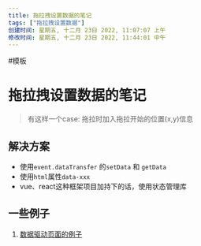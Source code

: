 ```yaml
---
title: 拖拉拽设置数据的笔记
tags: ["拖拉拽设置数据"]
创建时间: 星期五, 十二月 23日 2022, 11:07:07 上午
修改时间: 星期五, 十二月 23日 2022, 11:44:01 中午
---
```


#模板

# 拖拉拽设置数据的笔记

> 有这样一个case: 拖拉时加入拖拉开始的位置(x,y)信息

## 解决方案

- 使用`event.dataTransfer` 的`setData` 和 `getData`
- 使用`html`属性`data-xxx`
- vue、react这种框架项目加持下的话，使用状态管理库

## 一些例子

1. [数据驱动页面的例子](https://www.jianshu.com/p/b11a7e0fa289)
